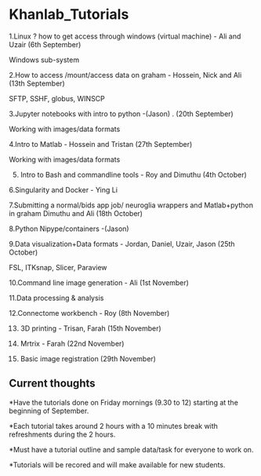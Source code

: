 # Khanlab_Tutorials

1.Linux ? how to get access through windows (virtual machine) - Ali and Uzair (6th September)

  Windows sub-system

2.How to access /mount/access data on graham - Hossein, Nick and Ali (13th September)

  SFTP, SSHF, globus, WINSCP

3.Jupyter notebooks with intro to python -(Jason) . (20th September)

 Working with images/data formats

4.Intro to Matlab - Hossein and Tristan (27th September)

 Working with images/data formats
 
5. Intro to Bash and commandline tools - Roy and Dimuthu (4th October)

6.Singularity and Docker - Ying Li

7.Submitting a normal/bids app job/ neuroglia wrappers and Matlab+python in graham  Dimuthu and Ali (18th October)

8.Python Nipype/containers -(Jason)

9.Data visualization+Data formats - Jordan, Daniel, Uzair, Jason (25th October)

 FSL, ITKsnap, Slicer, Paraview
 
10.Command line image generation - Ali (1st November)

11.Data processing & analysis

12.Connectome workbench - Roy (8th November)

13. 3D printing - Trisan, Farah (15th November)

14. Mrtrix - Farah (22nd November)

15. Basic image registration (29th November)
 

## Current thoughts 

*Have the tutorials done on Friday mornings (9.30 to 12) starting at the beginning of September. 

*Each tutorial takes around 2 hours with a 10 minutes break with refreshments during the 2 hours.

*Must have a tutorial outline and sample data/task for everyone to work on.

*Tutorials will be recored and will make available for new students.
